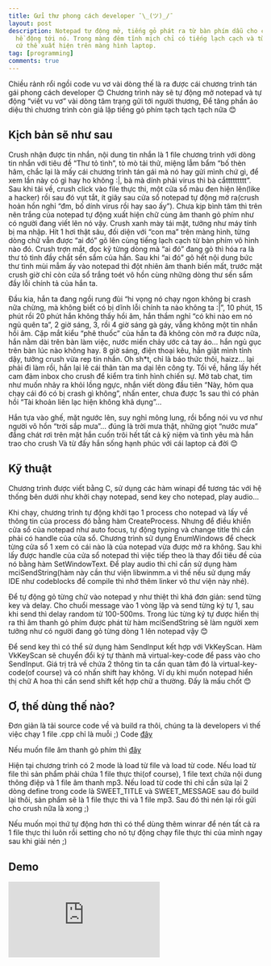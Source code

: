 ```yaml
---
title: Gửi thư phong cách developer ¯\_(ツ)_/¯
layout: post
description: Notepad tự động mở, tiếng gỏ phát ra từ bàn phím dẫu cho cô ấy không
  hề động tới nó. Trong màng đêm tĩnh mịch chỉ có tiếng lạch cạch và từng dòng chữ
  cứ thế xuất hiện trên màng hình laptop.
tag: [programming]
comments: true
---
```


Chiều rảnh rổi ngồi code vu vơ vài dòng thế là ra được cái chương trình tán gái phong cách developer 😊
Chương trình này sẽ tự động mở notepad và tự động “viết vu vơ” vài dòng tâm trạng gửi tới người thương,
Để tăng phần ảo diệu thì chương trình còn giả lập tiếng gỏ phím tạch tạch tạch nữa 😊

Kịch bản sẽ như sau
------

Crush nhận được tin nhắn, nội dung tin nhắn là 1 file chương trình với dòng tin nhắn với tiêu đề “Thư tỏ tình”, 
tò mò tải thử, miệng lẫm bẩm “bố thèn hâm, chắc lại là mấy cái chương trình tán gái mà nó hay gửi mình chứ gì, 
để xem lần này có gì hay ho không :|, bà mà dính phải virus thì bà cắttttttttt”. Sau khi tải về, 
crush click vào file thực thi, một cửa sổ màu đen hiện lên(like a hacker) rồi sau đó vụt tắt, 
ít giây sau cửa sổ notepad tự động mở ra(crush hoản hồn nghỉ “đm, bố dính virus rồi hay sao ấy”). 
Chưa kịp bình tâm thì trên nên trắng của notepad tự động xuất hiện chữ cùng âm thanh gỏ phím như có người đang viết lên nó vậy. 
Crush xanh mày tái mặt, tưởng như máy tính bị ma nhập. Hít 1 hơi thật sâu, đối diện với “con ma” trên màng hình, 
từng dòng chữ vẫn được “ai đó” gõ lên cùng tiếng lạch cạch từ bàn phím vô hình nào đó. Crush trợn mắt, 
đọc kỹ từng dòng mà “ai đó” đang gỏ thì hóa ra là thư tỏ tình đầy chất sến sẩm của hắn. Sau khi “ai đó” gõ hết nội 
dung bức thư tình mùi mẫm ấy vào notepad thì đột nhiên âm thanh biến mất, trước mặt crush giờ chỉ còn cửa sổ trắng 
toét vô hồn cùng những dòng thư sến sẩm đầy lỗi chính tả của hắn ta.

Đầu kia, hắn ta đang ngồi rung đùi “hi vọng nó chạy ngon không bị crash nữa chừng, 
mà không biết có bị dĩnh lỗi chính ta nào không ta :|”, 10 phút, 15 phút rồi 20 phút hắn không thấy hồi âm, 
hắn thầm nghỉ “có khi nào em nó ngủ quên ta”, 2 giờ sáng, 3, rồi 4 giờ sáng gà gáy, vẫng không một tin nhắn hồi âm. 
Cặp mắt kiểu “phê thuốc” của hắn ta đã không còn mở ra được nữa, hắn nằm dài trên bàn làm việc, nước miến chảy ước cả tay áo...
hắn ngủ gục trên bàn lúc nào không hay. 8 giờ sáng, điện thoại kêu, hắn giật mình tỉnh dậy, tưởng crush vừa rep tin nhắn. 
Oh sh*t, chỉ là báo thức thôi, haizz... lại phải đi làm rồi, hắn lại lê cái thân tàn ma dại lên công ty. 
Tối về, hắng lấy hết cam đảm inbox cho crush để kiểm tra tình hình chiến sự. Mở tab chat, tim như muốn nhảy ra khỏi lồng ngực, 
nhắn viết dòng đầu tiên “Này, hôm qua chạy cái đó có bị crash gì không”, nhấn enter, chưa được 1s sau thì có phản hồi 
“Tài khoản liên lạc hiện không khả dụng”...

Hắn tựa vào ghế, mặt ngước lên, suy nghỉ mông lung, rồi bổng nói vu vơ như người vô hồn “trời sắp mưa”... 
đúng là trời mưa thật, những giọt “nước mưa” đắng chát rơi trên mặt hắn cuốn trôi hết tất cả kỹ niệm và tình yêu mà hắn trao cho crush
Và từ đấy hắn sống hạnh phúc với cái laptop cả đời 😊 

Kỹ thuật
------

Chương trình được viết bằng C, sử dụng các hàm winapi để tương tác với hệ thống bên dưới như khởi chạy notepad, send key cho notepad, play audio...

Khi chạy, chương trình tự động khởi tạo 1 process cho notepad và lấy về thông tin của process đó bằng hàm CreateProcess. Nhưng để điều khiển cửa sổ của notepad như auto focus, tự động typing và change title thì cần phải có handle của cửa sổ. Chương trình sử dụng EnumWindows để check từng cửa sổ 1 xem có cái nào là của notepad vừa được mở ra không. Sau khi lấy được handle của cửa sổ notepad thì việc tiếp theo là thay đổi tiêu đề của nó bằng hàm SetWindowText. Để play audio thì chỉ cần sử dụng hàm mciSendString(hàm này cần thư viện libwinmm.a vì thế nếu sử dụng mấy IDE như codeblocks để compile thì nhớ thêm linker vô thư viện này nhé).

Để tự động gỏ từng chử vào notepad y như thiệt thì khá đơn giản: send từng key và delay. Cho chuổi message vào 1 vòng lặp và send từng ký tự 1, sau khi send thì delay random từ 100-500ms. Trong lúc từng ký tự được hiển thị ra thì âm thanh gỏ phím được phát từ hàm mciSendString sẽ làm người xem tưởng như có người đang gỏ từng dòng 1 lên notepad vậy 😊 

Để send key thì có thể sử dụng hàm SendInput kết hợp với VkKeyScan. Hàm VkKeyScan sẽ chuyển đổi ký tự thành mã virtual-key-code để pass vào cho SendInput. Giá trị trả về chứa 2 thông tin ta cần quan tâm đó là virtual-key-code(of course) và có nhấn shift hay không. Ví dụ khi muốn notepad hiển thị chữ A hoa thì cần send shift kết hợp chữ a thường. Đấy là mấu chốt 😊 

Ơ, thế dùng thế nào?
----------

Đơn giản là tải source code về và build ra thôi, chúng ta là developers vì thế việc chạy 1 file .cpp chỉ là muỗi ;) Code [đây](https://gist.github.com/sontx/674a75326dd5b9d32e78b52fb89189db)

<div data-gist-id="674a75326dd5b9d32e78b52fb89189db" data-gist-line="26-36"></div>

Nếu muốn file âm thanh gỏ phím thì [đây](https://drive.google.com/file/d/0ByMQfqYoGjfUUHUtT0NNM1NzdVE/view)

Hiện tại chương trình có 2 mode là load từ file và load từ code. Nếu load từ file thì sản phẩm phải chứa 1 file thực thi(of course), 1 file text chứa nội dung thông điệp và 1 file âm thanh mp3. Nếu load từ code thì chỉ cần sửa lại 2 dòng define trong code là SWEET_TITLE và SWEET_MESSAGE sau đó build lại thôi, sản phẩm sẽ là 1 file thực thi và 1 file mp3. Sau đó thì nén lại rồi gửi cho crush nữa là xong ;)

Nếu muốn mọi thứ tự động hơn thì có thể dùng thêm winrar để nén tất cả ra 1 file thực thi luôn rồi setting cho nó tự động chạy file thực thi của mình ngay sau khi giải nén ;)

Demo
----
<div class="video-wrapper">
  <iframe src="https://www.youtube.com/embed/0LNC_hboO98" frameborder="0" allowfullscreen></iframe>
</div>